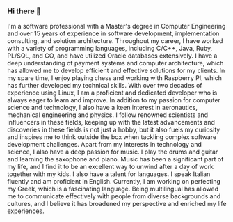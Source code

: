### Hi there 👋
I'm a software professional with a Master's degree in Computer Engineering and over 15 years of experience in software development, implementation consulting, and solution architecture. Throughout my career, I have worked with a variety of programming languages, including C/C++, Java, Ruby, PL/SQL, and GO, and have utilized Oracle databases extensively. I have a deep understanding of payment systems and computer architecture, which has allowed me to develop efficient and effective solutions for my clients. In my spare time, I enjoy playing chess and working with Raspberry PI, which has further developed my technical skills. With over two decades of experience using Linux, I am a proficient and dedicated developer who is always eager to learn and improve. 
In addition to my passion for computer science and technology, I also have a keen interest in aeronautics, mechanical engineering and physics. I follow renowned scientists and influencers in these fields, keeping up with the latest advancements and discoveries in these fields is not just a hobby, but it also fuels my curiosity and inspires me to think outside the box when tackling complex software development challenges.
Apart from my interests in technology and science, I also have a deep passion for music. I play the drums and guitar and learning the saxophone and piano. Music has been a significant part of my life, and I find it to be an excellent way to unwind after a day of work together with my kids.
I also have a talent for languages. I speak Italian fluently and am proficient in English. Currently, I am working on perfecting my Greek, which is a fascinating language. Being multilingual has allowed me to communicate effectively with people from diverse backgrounds and cultures, and I believe it has broadened my perspective and enriched my life experiences.
